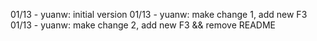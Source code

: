 01/13 - yuanw: initial version
01/13 - yuanw: make change 1, add new F3
01/13 - yuanw: make change 2, add new F3 && remove README
